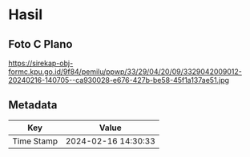 # Hasil

## Foto C Plano

https://sirekap-obj-formc.kpu.go.id/9f84/pemilu/ppwp/33/29/04/20/09/3329042009012-20240216-140705--ca930028-e676-427b-be58-45f1a137ae51.jpg


## Metadata

| Key        | Value               |
| ---------- | ------------------- |
| Time Stamp | 2024-02-16 14:30:33 |



